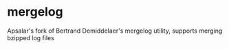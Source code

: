 mergelog
========

Apsalar's fork of Bertrand Demiddelaer's mergelog utility, supports merging bzipped log files
